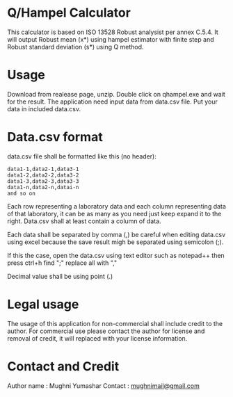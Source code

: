 # Q/Hampel Calculator
This calculator is based on ISO 13528 Robust analysist per annex C.5.4.
It will output Robust mean (x*) using hampel estimator with finite step and Robust standard deviation (s*) using Q method.


# Usage
Download from realease page, unzip. Double click on qhampel.exe and wait for the result. The application need input data from data.csv file. Put your data in included data.csv.


# Data.csv format
data.csv file shall be formatted like this (no header):

    data1-1,data2-1,data3-1
    data1-2,data2-2,data3-2
    data1-3,data2-3,data3-3
    data1-n,data2-n,datai-n
    and so on

Each row representing a laboratory data and each column representing data of that laboratory, it can be as many as you need just keep expand it to the right. Data.csv shall at least contain a column of data.

Each data shall be separated by comma (,) be careful when editing data.csv using excel because the save result migh be separated using semicolon (;). 

If this the case, open the data.csv using text editor such as notepad++ then press ctrl+h find ";" replace all with ","

Decimal value shall be using point (.)


# Legal usage
The usage of this application for non-commercial shall include credit to the author.
For commercial use please contact the author for license and removal of credit, it will replaced with your license information.


# Contact and Credit
Author name : Mughni Yumashar
Contact : mughnimail@gmail.com
